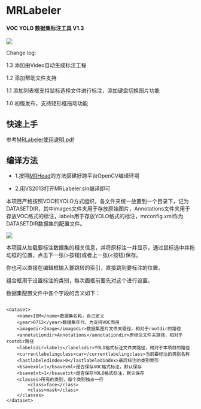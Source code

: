 # MRLabeler

#### VOC YOLO 数据集标注工具 V1.3

![](https://i.imgur.com/5YDypuW.png)

Change log:

1.3 添加由Video自动生成标注工程

1.2 添加帮助文件支持

1.1 添加列表框支持鼠标选择文件进行标注，添加键盘切换图片功能

1.0 初版发布，支持矩形框拖动功能

## 快速上手

参考[MRLabeler使用说明.pdf](MRLabeler使用说明.pdf)

## 编译方法

* 1.按照[MRHead](https://github.com/imistyrain/MRHead)的方法搭建好跨平台OpenCV编译环境

* 2.用VS2013打开MRLabeler.sln编译即可

本项目严格按照VOC和YOLO方式组织，各文件夹统一放置到一个目录下，记为DATASETDIR，其中images文件夹用于存放原始图片，Annotations文件夹用于存放VOC格式的标注，labels用于存放YOLO格式的标注，mrconfig.xml作为DATASETDIR数据集的配置文件。

![](http://i.imgur.com/A9qkTlH.png)

本项目从加载要标注数据集的相关信息，并将原标注一并显示，通过鼠标选中并拖动框的位置，点击下一张(>按钮)或者上一张(<按钮)保存。

你也可以直接在编辑框输入要跳转的索引，直接跳到要标注的位置。

组合框用于设置标注的类别，每次画框前要先对这个进行设置。

数据集配置文件中各个字段的含义如下：

```

<dataset>
	<name>IBM</name>数据集名称，自己定义
	<year>0712</year>数据集年代，为支持VOC而用
	<imagedir>Image</imagedir>数据集图片文件夹路径，相对于rootdir的路径
	<annotationdir>Annotations</annotationdir>原标注文件夹路径，相对于rootdir路径
	<labelsdir>labels</labelsdir>YOLO格式标注文件夹路径，相对于本项目的路径
	<currentlabelingclass>car</currentlabelingclass>当前要标注的类别名称
	<lastlabeledindex>0</lastlabeledindex>最后标注的类别索引
	<bsavexml>1</bsavexml>是否保存VOC格式标注，默认保存
	<bsavetxt>1</bsavetxt>是否保存YOLO格式标注，默认保存
	<classes>所有的类别，每个类别独占一行
		<class>face</class>
		<class>mask</class>
	</classes>
</dataset>

```